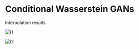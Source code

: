 # Conditional Wasserstein GANs

Interpolation results

![i1](https://i.imgur.com/Ca6nRZt.png)

![i2](https://i.imgur.com/7sxwx1a.png)
